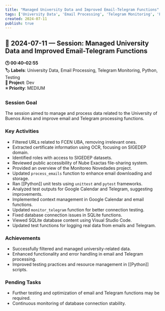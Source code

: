 ```yaml
---
title: "Managed University Data and Improved Email-Telegram Functions"
tags: ['University Data', 'Email Processing', 'Telegram Monitoring', 'Python', 'Testing']
created: 2024-07-11
publish: true
---
```


## 📅 2024-07-11 — Session: Managed University Data and Improved Email-Telegram Functions

**🕒 00:40–02:55**  
**🏷️ Labels**: University Data, Email Processing, Telegram Monitoring, Python, Testing  
**📂 Project**: Dev  
**⭐ Priority**: MEDIUM  


### Session Goal
The session aimed to manage and process data related to the University of Buenos Aires and improve email and Telegram processing functions.

### Key Activities
- Filtered URLs related to FCEN UBA, removing irrelevant ones.
- Extracted certificate information using OCR, focusing on SIGEDEP domain.
- Identified roles with access to SIGEDEP datasets.
- Reviewed public accessibility of Nube Exactas file-sharing system.
- Provided an overview of the Monitoreo Novedades project.
- Updated `process_emails` function to enhance email downloading and storage.
- Ran [[Python]] unit tests using `unittest` and `pytest` frameworks.
- Analyzed test outputs for Google Calendar and Telegram, suggesting improvements.
- Implemented context management in Google Calendar and email functions.
- Updated `monitor_telegram` function for better connection testing.
- Fixed database connection issues in SQLite functions.
- Viewed SQLite database content using Visual Studio Code.
- Updated test functions for logging real data from emails and Telegram.

### Achievements
- Successfully filtered and managed university-related data.
- Enhanced functionality and error handling in email and Telegram processing.
- Improved testing practices and resource management in [[Python]] scripts.

### Pending Tasks
- Further testing and optimization of email and Telegram functions may be required.
- Continuous monitoring of database connection stability.

